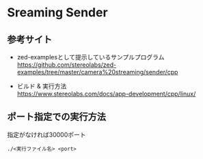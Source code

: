 # Sreaming Sender

## 参考サイト
- zed-examplesとして提示しているサンプルプログラム  
https://github.com/stereolabs/zed-examples/tree/master/camera%20streaming/sender/cpp

- ビルド & 実行方法  
https://www.stereolabs.com/docs/app-development/cpp/linux/

## ポート指定での実行方法  
指定がなければ30000ポート  
```
./<実行ファイル名> <port>
```
